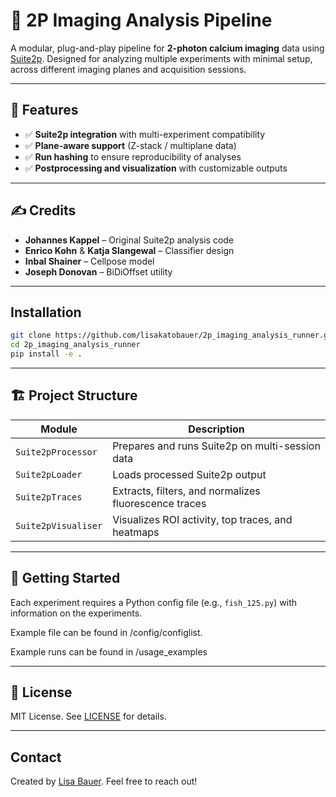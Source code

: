 # 🧠 2P Imaging Analysis Pipeline

A modular, plug-and-play pipeline for **2-photon calcium imaging** data using [Suite2p](https://github.com/MouseLand/suite2p). Designed for analyzing multiple experiments with minimal setup, across different imaging planes and acquisition sessions.

---

## 🔧 Features

- ✅ **Suite2p integration** with multi-experiment compatibility  
- ✅ **Plane-aware support** (Z-stack / multiplane data)
- ✅ **Run hashing** to ensure reproducibility of analyses
- ✅ **Postprocessing and visualization** with customizable outputs  

---

## ✍️ Credits

- **Johannes Kappel** – Original Suite2p analysis code
- **Enrico Kohn** & **Katja Slangewal** – Classifier design  
- **Inbal Shainer** – Cellpose model  
- **Joseph Donovan** – BiDiOffset utility  

---

## Installation

```bash
git clone https://github.com/lisakatobauer/2p_imaging_analysis_runner.git
cd 2p_imaging_analysis_runner
pip install -e .
````

---

## 🏗️ Project Structure

| Module               | Description                                                                 |
|----------------------|-----------------------------------------------------------------------------|
| `Suite2pProcessor`   | Prepares and runs Suite2p on multi-session data                             |
| `Suite2pLoader`      | Loads processed Suite2p output                                              |
| `Suite2pTraces`      | Extracts, filters, and normalizes fluorescence traces                       |
| `Suite2pVisualiser`  | Visualizes ROI activity, top traces, and heatmaps                          |

---

## 🚀 Getting Started

Each experiment requires a Python config file (e.g., `fish_125.py`) with information on the experiments.

Example file can be found in /config/configlist. 

Example runs can be found in /usage_examples

---

## 🔐 License
MIT License. See [LICENSE](LICENSE) for details.

---

## Contact

Created by [Lisa Bauer](https://github.com/lisakatobauer). Feel free to reach out!

